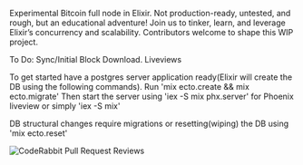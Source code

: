 Experimental Bitcoin full node in Elixir. Not production-ready, untested, and rough, but an educational adventure! Join us to tinker, learn, and leverage Elixir’s concurrency and scalability. Contributors welcome to shape this WIP project.

To Do:
Sync/Initial Block Download.
Liveviews

To get started have a postgres server application ready(Elixir will create the DB using the following commands).
Run 'mix ecto.create && mix ecto.migrate'
Then start the server using 'iex -S mix phx.server' for Phoenix liveview or simply 'iex -S mix'

DB structural changes require migrations or resetting(wiping) the DB using 'mix ecto.reset'



![CodeRabbit Pull Request Reviews](https://img.shields.io/coderabbit/prs/github/CODLCO/Bitcoin?utm_source=oss&utm_medium=github&utm_campaign=CODLCO%2FBitcoin&labelColor=171717&color=FF570A&link=https%3A%2F%2Fcoderabbit.ai&label=CodeRabbit+Reviews)
